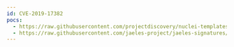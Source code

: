 ```yaml
---
id: CVE-2019-17382
pocs:
  - https://raw.githubusercontent.com/projectdiscovery/nuclei-templates/master/cves/CVE-2019-17382.yaml
  - https://raw.githubusercontent.com/jaeles-project/jaeles-signatures/master/cves/zabbix-improper-authentication-cve-2019-17382.yaml
---
```

